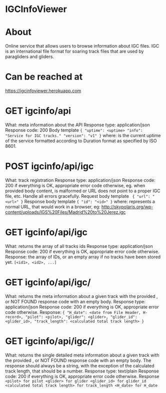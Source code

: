 # IGCInfoViewer

# About
Online service that allows users to browse information about IGC files. IGC is an international file format for soaring track files that are used by paragliders and gliders.

# Can be reached at
https://igcinfoviewer.herokuapp.com

# GET igcinfo/api
What: meta information about the API
Response type: application/json
Response code: 200
Body template
`
{
  "uptime": <uptime>
  "info": "Service for IGC tracks."
  "version": "v1"
}
`
where: <uptime> is the current uptime of the service formatted according to Duration format as specified by ISO 8601. 

# POST igcinfo/api/igc
What: track registration
Response type: application/json
Response code: 200 if everything is OK, appropriate error code otherwise, eg. when provided body content, is malformed or URL does not point to a proper IGC file, etc. Handle all errors gracefully. 
Request body template
`
{
  "url": "<url>"
}`
Response body template
`
{
  "id": "<id>"
}
`
where: <url> represents a normal URL, that would work in a browser, eg: http://skypolaris.org/wp-content/uploads/IGS%20Files/Madrid%20to%20Jerez.igc

# GET igcinfo/api/igc
What: returns the array of all tracks ids
Response type: application/json
Response code: 200 if everything is OK, appropriate error code otherwise. 
Response: the array of IDs, or an empty array if no tracks have been stored yet.
`
[<id1>, <id2>, ...]
`
# GET igcinfo/api/igc/<id>
What: returns the meta information about a given track with the provided <id>, or NOT FOUND response code with an empty body.
Response type: application/json
Response code: 200 if everything is OK, appropriate error code otherwise. 
Response: 
  `
{
"H_date": <date from File Header, H-record>,
"pilot": <pilot>,
"glider": <glider>,
"glider_id": <glider_id>,
"track_length": <calculated total track length>
}
`
# GET igcinfo/api/igc/<id>/<field>
What: returns the single detailed meta information about a given track with the provided <id>, or NOT FOUND response code with an empty body. The response should always be a string, with the exception of the calculated track length, that should be a number.
Response type: text/plain
Response code: 200 if everything is OK, appropriate error code otherwise. 
Response
  `
<pilot> for pilot
<glider> for glider
<glider_id> for glider_id
<calculated total track length> for track_length
<H_date> for H_date
`
